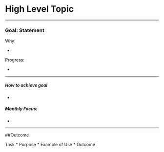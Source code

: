 # High Level Topic

---


### Goal: Statement

Why:
 
*  

Progress:

* 

----------

##### How to achieve goal 

*  

##### Monthly Focus:

* 

---

##Outcome 

Task * Purpose * Example of Use * Outcome
